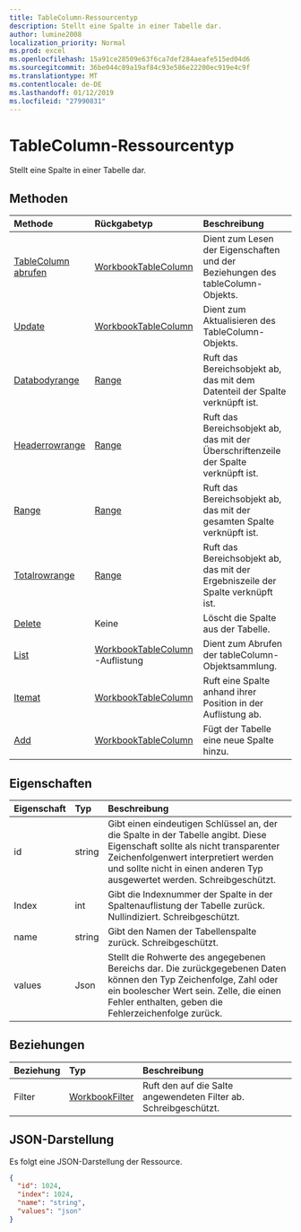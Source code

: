 ```yaml
---
title: TableColumn-Ressourcentyp
description: Stellt eine Spalte in einer Tabelle dar.
author: lumine2008
localization_priority: Normal
ms.prod: excel
ms.openlocfilehash: 15a91ce28509e63f6ca7def284aeafe515ed04d6
ms.sourcegitcommit: 36be044c89a19af84c93e586e22200ec919e4c9f
ms.translationtype: MT
ms.contentlocale: de-DE
ms.lasthandoff: 01/12/2019
ms.locfileid: "27990831"
---
```

# <a name="tablecolumn-resource-type"></a>TableColumn-Ressourcentyp

Stellt eine Spalte in einer Tabelle dar.


## <a name="methods"></a>Methoden

| Methode           | Rückgabetyp    |Beschreibung|
|:---------------|:--------|:----------|
|[TableColumn abrufen](../api/tablecolumn-get.md) | [WorkbookTableColumn](tablecolumn.md) |Dient zum Lesen der Eigenschaften und der Beziehungen des tableColumn-Objekts.|
|[Update](../api/tablecolumn-update.md) | [WorkbookTableColumn](tablecolumn.md) |Dient zum Aktualisieren des TableColumn-Objekts. |
|[Databodyrange](../api/tablecolumn-databodyrange.md)|[Range](range.md)|Ruft das Bereichsobjekt ab, das mit dem Datenteil der Spalte verknüpft ist.|
|[Headerrowrange](../api/tablecolumn-headerrowrange.md)|[Range](range.md)|Ruft das Bereichsobjekt ab, das mit der Überschriftenzeile der Spalte verknüpft ist.|
|[Range](../api/tablecolumn-range.md)|[Range](range.md)|Ruft das Bereichsobjekt ab, das mit der gesamten Spalte verknüpft ist.|
|[Totalrowrange](../api/tablecolumn-totalrowrange.md)|[Range](range.md)|Ruft das Bereichsobjekt ab, das mit der Ergebniszeile der Spalte verknüpft ist.|
|[Delete](../api/tablecolumn-delete.md)|Keine|Löscht die Spalte aus der Tabelle.|
|[List](../api/tablecolumn-list.md) | [WorkbookTableColumn](tablecolumn.md) -Auflistung |Dient zum Abrufen der tableColumn-Objektsammlung. |
|[Itemat](../api/tablecolumncollection-itemat.md)|[WorkbookTableColumn](tablecolumn.md)|Ruft eine Spalte anhand ihrer Position in der Auflistung ab.|
|[Add](../api/tablecolumncollection-add.md)|[WorkbookTableColumn](tablecolumn.md)|Fügt der Tabelle eine neue Spalte hinzu.|

## <a name="properties"></a>Eigenschaften
| Eigenschaft     | Typ   |Beschreibung|
|:---------------|:--------|:----------|
|id|string|Gibt einen eindeutigen Schlüssel an, der die Spalte in der Tabelle angibt. Diese Eigenschaft sollte als nicht transparenter Zeichenfolgenwert interpretiert werden und sollte nicht in einen anderen Typ ausgewertet werden. Schreibgeschützt.|
|Index|int|Gibt die Indexnummer der Spalte in der Spaltenauflistung der Tabelle zurück. Nullindiziert. Schreibgeschützt.|
|name|string|Gibt den Namen der Tabellenspalte zurück. Schreibgeschützt.|
|values|Json|Stellt die Rohwerte des angegebenen Bereichs dar. Die zurückgegebenen Daten können den Typ Zeichenfolge, Zahl oder ein boolescher Wert sein. Zelle, die einen Fehler enthalten, geben die Fehlerzeichenfolge zurück.|

## <a name="relationships"></a>Beziehungen
| Beziehung | Typ   |Beschreibung|
|:---------------|:--------|:----------|
|Filter|[WorkbookFilter](filter.md)|Ruft den auf die Salte angewendeten Filter ab. Schreibgeschützt.|

## <a name="json-representation"></a>JSON-Darstellung

Es folgt eine JSON-Darstellung der Ressource.

<!--{
  "blockType": "resource",
  "optionalProperties": [],
  "keyProperty": "id",
  "baseType": "microsoft.graph.entity",
  "@odata.type": "microsoft.graph.workbookTableColumn"
}-->

```json
{
  "id": 1024,
  "index": 1024,
  "name": "string",
  "values": "json"
}

```

<!-- uuid: 8fcb5dbc-d5aa-4681-8e31-b001d5168d79
2015-10-25 14:57:30 UTC -->
<!-- {
  "type": "#page.annotation",
  "description": "TableColumn resource",
  "keywords": "",
  "section": "documentation",
  "tocPath": ""
}-->
